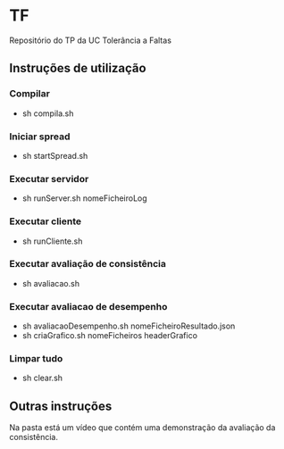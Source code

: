 # TF
Repositório do TP da UC Tolerância a Faltas

## Instruções de utilização

### Compilar
- sh compila.sh

### Iniciar spread
- sh startSpread.sh

### Executar servidor
- sh runServer.sh nomeFicheiroLog

### Executar cliente
- sh runCliente.sh

### Executar avaliação de consistência
- sh avaliacao.sh

### Executar avaliacao de desempenho
- sh avaliacaoDesempenho.sh nomeFicheiroResultado.json
- sh criaGrafico.sh nomeFicheiros headerGrafico

### Limpar tudo
- sh clear.sh

## Outras instruções

Na pasta está um vídeo que contém uma demonstração da avaliação da consistência.